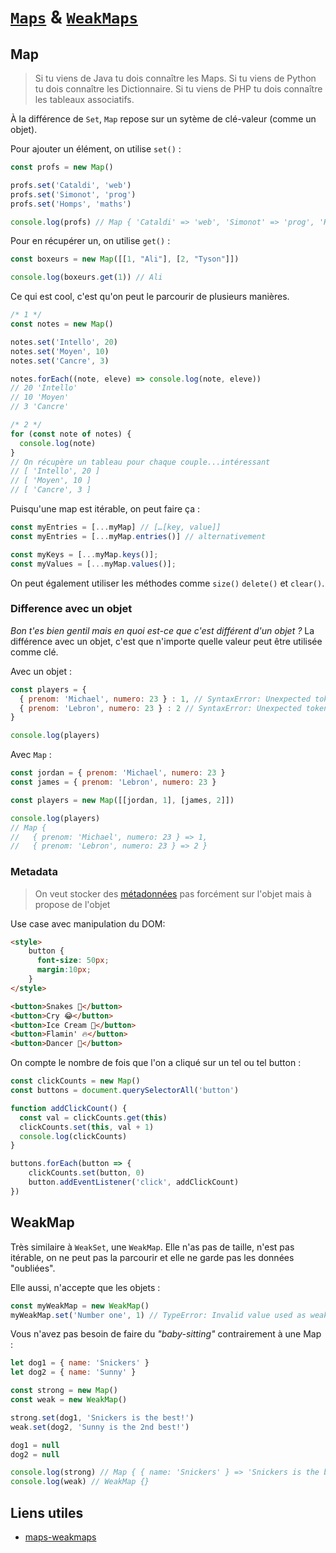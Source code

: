 # [`Maps`](https://developer.mozilla.org/fr/docs/Web/JavaScript/Reference/Objets_globaux/Map) & [`WeakMaps`](https://developer.mozilla.org/fr/docs/Web/JavaScript/Reference/Objets_globaux/WeakMap)

## Map

>Si tu viens de Java tu dois connaître les Maps.
>Si tu viens de Python tu dois connaître les Dictionnaire.
>Si tu viens de PHP tu dois connaître les tableaux associatifs.

À la différence de `Set`, `Map` repose sur un sytème de clé-valeur (comme un objet). 

Pour ajouter un élément, on utilise `set()` :
```js
const profs = new Map()

profs.set('Cataldi', 'web')
profs.set('Simonot', 'prog')
profs.set('Homps', 'maths')

console.log(profs) // Map { 'Cataldi' => 'web', 'Simonot' => 'prog', 'Homps' => 'maths' }
```

Pour en récupérer un, on utilise `get()` :
```js
const boxeurs = new Map([[1, "Ali"], [2, "Tyson"]])

console.log(boxeurs.get(1)) // Ali
```

Ce qui est cool, c'est qu'on peut le parcourir de plusieurs manières.
```js
/* 1 */
const notes = new Map()

notes.set('Intello', 20)
notes.set('Moyen', 10)
notes.set('Cancre', 3)

notes.forEach((note, eleve) => console.log(note, eleve))
// 20 'Intello'
// 10 'Moyen'
// 3 'Cancre'

/* 2 */
for (const note of notes) {
  console.log(note)
}
// On récupère un tableau pour chaque couple...intéressant
// [ 'Intello', 20 ]
// [ 'Moyen', 10 ]
// [ 'Cancre', 3 ]
```

Puisqu'une map est itérable, on peut faire ça :
```js
const myEntries = [...myMap] // […[key, value]]
const myEntries = [...myMap.entries()] // alternativement

const myKeys = [...myMap.keys()];
const myValues = [...myMap.values()];
```

On peut également utiliser les méthodes comme `size()` `delete()` et `clear()`.

### Difference avec un objet

*Bon t'es bien gentil mais en quoi est-ce que c'est différent d'un objet ?*
La différence avec un objet, c'est que n'importe quelle valeur peut être utilisée comme clé.

Avec un objet :
```js
const players = {
  { prenom: 'Michael', numero: 23 } : 1, // SyntaxError: Unexpected token {
  { prenom: 'Lebron', numero: 23 } : 2 // SyntaxError: Unexpected token {
}

console.log(players)
```

Avec `Map` : 

```js
const jordan = { prenom: 'Michael', numero: 23 }
const james = { prenom: 'Lebron', numero: 23 }

const players = new Map([[jordan, 1], [james, 2]])

console.log(players)
// Map {
//   { prenom: 'Michael', numero: 23 } => 1,
//   { prenom: 'Lebron', numero: 23 } => 2 }
```

### Metadata

>On veut stocker des [métadonnées](http://eduscol.education.fr/numerique/dossier/archives/metadata/metadonnees) pas forcément sur l'objet mais à propose de l'objet

Use case avec manipulation du DOM:
```html
<style>
    button {
      font-size: 50px;
      margin:10px;
    }
</style>

<button>Snakes 🐍</button>
<button>Cry 😂</button>
<button>Ice Cream 🍦</button>
<button>Flamin' 🔥</button>
<button>Dancer 💃</button>
```

On compte le nombre de fois que l'on a cliqué sur un tel ou tel button :
```js
const clickCounts = new Map()
const buttons = document.querySelectorAll('button')

function addClickCount() {
  const val = clickCounts.get(this)
  clickCounts.set(this, val + 1)
  console.log(clickCounts)
}

buttons.forEach(button => {
    clickCounts.set(button, 0)
    button.addEventListener('click', addClickCount)
})
```

## WeakMap

Très similaire à `WeakSet`, une `WeakMap`. Elle n'as pas de taille, n'est pas itérable, on ne peut pas la parcourir et elle ne garde pas les données "oubliées".

Elle aussi, n'accepte que les objets : 
```js
const myWeakMap = new WeakMap()
myWeakMap.set('Number one', 1) // TypeError: Invalid value used as weak map key
```

Vous n'avez pas besoin de faire du *"baby-sitting"* contrairement à une Map :
```js
let dog1 = { name: 'Snickers' }
let dog2 = { name: 'Sunny' }

const strong = new Map()
const weak = new WeakMap()

strong.set(dog1, 'Snickers is the best!')
weak.set(dog2, 'Sunny is the 2nd best!')

dog1 = null
dog2 = null

console.log(strong) // Map { { name: 'Snickers' } => 'Snickers is the best!' }
console.log(weak) // WeakMap {}
```

## Liens utiles
- [maps-weakmaps](http://putaindecode.io/fr/articles/js/es2015/maps-weakmaps/)